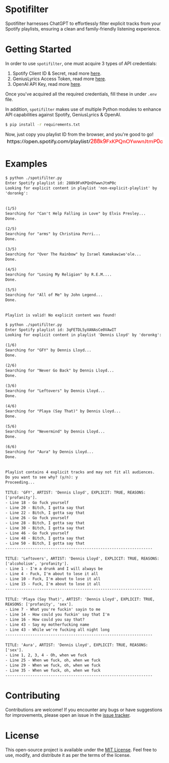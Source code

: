 # Spotifilter
Spotifilter harnesses ChatGPT to effortlessly filter explicit tracks from your Spotify playlists, ensuring a clean and family-friendly listening experience.

# Getting Started
In order to use `spotifilter`, one must acquire 3 types of API credentials:
1. Spotify Client ID & Secret, read more [here](https://developer.spotify.com/documentation/web-api).
2. GeniusLyrics Access Token, read more [here](https://docs.genius.com/#/getting-started-h1).
3. OpenAI API Key, read more [here](https://platform.openai.com/api-keys).

Once you've acquired all the required credentials, fill these in under `.env` file.

In addition, `spotifilter` makes use of multiple Python modules to enhance API capabilities against Spotify, GeniusLyrics & OpenAI.
```bash
$ pip install -r requirements.txt
```

Now, just copy you playlist ID from the browser, and you're good to go!
![alt text](playlist_id.png)

# Examples
```
$ python ./spotifilter.py
Enter Spotify playlist id: 288k9FxKPQnOYwwnJtmP0c
Looking for explicit content in playlist 'non-explicit-playlist' by 'doronkg':


(1/5)
Searching for "Can't Help Falling in Love" by Elvis Presley...
Done.

(2/5)
Searching for "arms" by Christina Perri...
Done.

(3/5)
Searching for "Over The Rainbow" by Israel Kamakawiwo'ole...
Done.

(4/5)
Searching for "Losing My Religion" by R.E.M....
Done.

(5/5)
Searching for "All of Me" by John Legend...
Done.


Playlist is valid! No explicit content was found!
```

```
$ python ./spotifilter.py
Enter Spotify playlist id: 3qFETDL5yXANAsCe0VAwIT
Looking for explicit content in playlist 'Dennis Lloyd' by 'doronkg':

(1/6)
Searching for "GFY" by Dennis Lloyd...
Done.

(2/6)
Searching for "Never Go Back" by Dennis Lloyd...
Done.

(3/6)
Searching for "Leftovers" by Dennis Lloyd...
Done.

(4/6)
Searching for "Playa (Say That)" by Dennis Lloyd...
Done.

(5/6)
Searching for "Nevermind" by Dennis Lloyd...
Done.

(6/6)
Searching for "Aura" by Dennis Lloyd...
Done.


Playlist contains 4 explicit tracks and may not fit all audiences.
Do you want to see why? (y/n): y
Proceeding...

TITLE: 'GFY', ARTIST: 'Dennis Lloyd', EXPLICIT: TRUE, REASONS: ['profanity'].
- Line 18 - Go fuck yourself
- Line 20 - Bitch, I gotta say that
- Line 22 - Bitch, I gotta say that
- Line 26 - Go fuck yourself
- Line 28 - Bitch, I gotta say that
- Line 30 - Bitch, I gotta say that
- Line 46 - Go fuck yourself
- Line 48 - Bitch, I gotta say that
- Line 50 - Bitch, I gotta say that
-----------------------------------------------------------------

TITLE: 'Leftovers', ARTIST: 'Dennis Lloyd', EXPLICIT: TRUE, REASONS: ['alcoholism', 'profanity'].
- Line 1 - I'm a drunk and I will always be
- Line 4 - Fuck, I'm about to lose it all
- Line 10 - Fuck, I'm about to lose it all
- Line 15 - Fuck, I'm about to lose it all
-----------------------------------------------------------------

TITLE: 'Playa (Say That)', ARTIST: 'Dennis Lloyd', EXPLICIT: TRUE, REASONS: ['profanity', 'sex'].
- Line 7 - What you're fuckin' sayin to me
- Line 14 - How could you fuckin' say that I'm
- Line 16 - How could you say that?
- Line 43 - Say my motherfucking name
- Line 43 - While we're fucking all night long
-----------------------------------------------------------------

TITLE: 'Aura', ARTIST: 'Dennis Lloyd', EXPLICIT: TRUE, REASONS: ['sex'].
- Line 1, 2, 3, 4 - Oh, when we fuck
- Line 25 - When we fuck, oh, when we fuck
- Line 29 - When we fuck, oh, when we fuck
- Line 35 - When we fuck, oh, when we fuck
-----------------------------------------------------------------
```

# Contributing

Contributions are welcome! If you encounter any bugs or have suggestions for improvements, please open an issue in the [issue tracker](https://github.com/doronkg/spotifilter/issues).

# License

This open-source project is available under the [MIT License](LICENSE). Feel free to use, modify, and distribute it as per the terms of the license.
